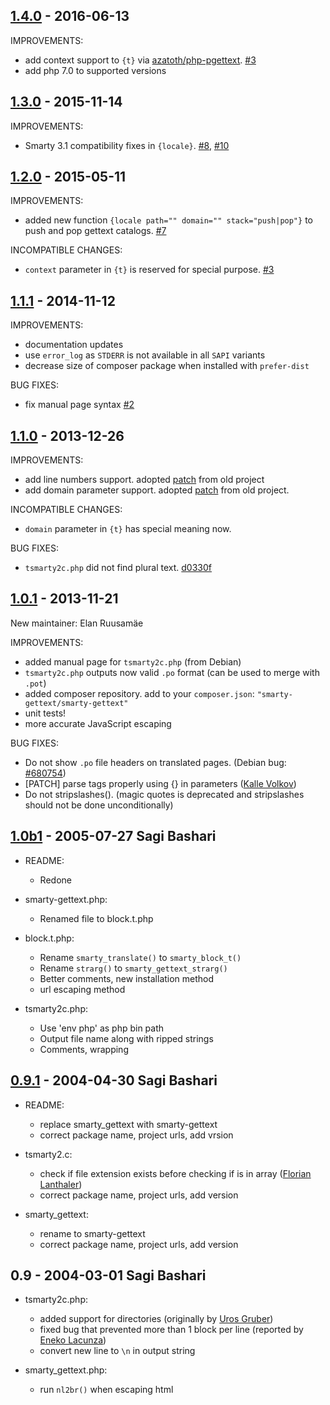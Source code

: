 ## [1.4.0] - 2016-06-13

IMPROVEMENTS:
  - add context support to `{t}` via [azatoth/php-pgettext]. [#3]
  - add php 7.0 to supported versions

## [1.3.0] - 2015-11-14

IMPROVEMENTS:
  - Smarty 3.1 compatibility fixes in `{locale}`. [#8], [#10]

## [1.2.0] - 2015-05-11

IMPROVEMENTS:

  - added new function `{locale path="" domain="" stack="push|pop"}` to push and pop gettext catalogs. [#7]

INCOMPATIBLE CHANGES:
  - `context` parameter in `{t}` is reserved for special purpose. [#3]

## [1.1.1] - 2014-11-12

IMPROVEMENTS:

  - documentation updates
  - use `error_log` as `STDERR` is not available in all `SAPI` variants
  - decrease size of composer package when installed with `prefer-dist`

BUG FIXES:
  - fix manual page syntax [#2]

## [1.1.0] - 2013-12-26

IMPROVEMENTS:

  - add line numbers support. adopted [patch](https://sourceforge.net/p/smarty-gettext/patches/3/) from old project
  - add domain parameter support. adopted [patch](https://sourceforge.net/p/smarty-gettext/patches/5/) from old project.

INCOMPATIBLE CHANGES:
  - `domain` parameter in `{t}` has special meaning now.

BUG FIXES:
  - `tsmarty2c.php` did not find plural text. [d0330f](https://github.com/smarty-gettext/smarty-gettext/commit/d0330f)

## [1.0.1] - 2013-11-21

New maintainer: Elan Ruusamäe

IMPROVEMENTS:

  - added manual page for `tsmarty2c.php` (from Debian)
  - `tsmarty2c.php` outputs now valid `.po` format (can be used to merge with `.pot`)
  - added composer repository. add to your `composer.json`: `"smarty-gettext/smarty-gettext"`
  - unit tests!
  - more accurate JavaScript escaping

BUG FIXES:

  - Do not show `.po` file headers on translated pages. (Debian bug: [#680754][1])
  - [PATCH] parse tags properly using {} in parameters ([Kalle Volkov][2])
  - Do not stripslashes(). (magic quotes is deprecated and stripslashes should not be done unconditionally)

## [1.0b1] - 2005-07-27 Sagi Bashari

* README:
	- Redone

* smarty-gettext.php:
	- Renamed file to block.t.php

* block.t.php:
	- Rename `smarty_translate()` to `smarty_block_t()`
	- Rename `strarg()` to `smarty_gettext_strarg()`
	- Better comments, new installation method
	- url escaping method

* tsmarty2c.php:
	- Use 'env php' as php bin path
	- Output file name along with ripped strings
	- Comments, wrapping

## [0.9.1] - 2004-04-30 Sagi Bashari

* README:
	- replace smarty_gettext with smarty-gettext
	- correct package name, project urls, add vrsion

* tsmarty2.c:
	- check if file extension exists before checking if is in array ([Florian Lanthaler][3])
	- correct package name, project urls, add version

* smarty_gettext:
	- rename to smarty-gettext
	- correct package name, project urls, add version

## 0.9 - 2004-03-01 Sagi Bashari

* tsmarty2c.php:
	- added support for directories (originally by [Uros Gruber][4])
	- fixed bug that prevented more than 1 block per line (reported by [Eneko Lacunza][5])
	- convert new line to `\n` in output string

* smarty_gettext.php:
	- run `nl2br()` when escaping html


  [1]: http://bugs.debian.org/680754
  [2]: mailto:kalle.volkov@hiirepadi.ee
  [3]: mailto:florian@phpbitch.net
  [4]: mailto:uros.gruber@vizija.si
  [5]: mailto:enlar@euskal.org
 [#2]: https://github.com/smarty-gettext/smarty-gettext/issues/2
 [#3]: https://github.com/smarty-gettext/smarty-gettext/issues/3
 [#7]: https://github.com/smarty-gettext/smarty-gettext/pull/7
 [#8]: https://github.com/smarty-gettext/smarty-gettext/issues/8
 [#10]: https://github.com/smarty-gettext/smarty-gettext/pull/10
[azatoth/php-pgettext]: https://packagist.org/packages/azatoth/php-pgettext

[1.4.0]: https://github.com/smarty-gettext/smarty-gettext/compare/1.3.0...1.4.0
[1.3.0]: https://github.com/smarty-gettext/smarty-gettext/compare/1.2.0...1.3.0
[1.2.0]: https://github.com/smarty-gettext/smarty-gettext/compare/1.1.1...1.2.0
[1.1.1]: https://github.com/smarty-gettext/smarty-gettext/compare/1.1.0...1.1.1
[1.1.0]: https://github.com/smarty-gettext/smarty-gettext/compare/1.0.1...1.1.0
[1.0.1]: https://github.com/smarty-gettext/smarty-gettext/compare/1.0b1...1.0.1
[1.0b1]: https://github.com/smarty-gettext/smarty-gettext/compare/0.9.1...1.0b1
[0.9.1]: https://github.com/smarty-gettext/smarty-gettext/compare/0.9...0.9.1

